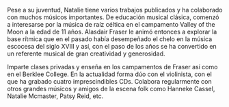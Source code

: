 Pese a su juventud, Natalie tiene varios trabajos publicados y ha colaborado con muchos músicos importantes. De educación musical clásica, comenzó a interesarse por la música de raíz céltica en el campamento Valley of the Moon a la edad de 11 años. Alasdair Fraser le animó entonces a explorar la base rítmica que en el pasado había desempeñado el chelo en la música escocesa del siglo XVIII y así, con el paso de los años se ha convertido en un referente musical de gran creatividad y generosidad.

Imparte clases privadas y enseña en los campamentos de Fraser así como en el Berklee College. En la actualidad forma dúo con el violinista, con el que ha grabado cuatro imprescindibles CDs. Colabora regularmente con otros grandes músicos y amigos de la escena folk como Hanneke Cassel, Natalie Mcmaster, Patsy Reid, etc.
